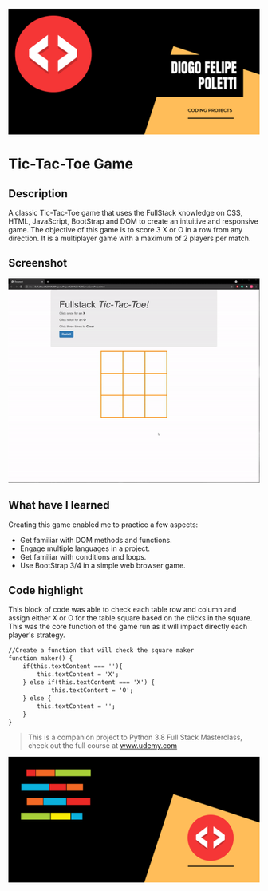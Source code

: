 
![Header Image](https://github.com/DiogoPoletti/Tic-Tac-Toe-Game/blob/main/Documentation/HeaderImage2.png)

# Tic-Tac-Toe Game
## Description
A classic Tic-Tac-Toe game that uses the FullStack knowledge on CSS, HTML, JavaScript, BootStrap and DOM to create an intuitive and responsive game. The objective of this game is to score 3 X or O in a row from any direction. It is a multiplayer game with a maximum of 2 players per match.

## Screenshot
![Game Running](https://github.com/DiogoPoletti/Tic-Tac-Toe-Game/blob/main/Documentation/Tic-Tac-Toe.gif)

## What have I learned
Creating this game enabled me to practice a few aspects:
* Get familiar with DOM methods and functions.
* Engage multiple languages in a project.
* Get familiar with conditions and loops.
* Use BootStrap 3/4 in a simple web browser game.

## Code highlight
This block of code was able to check each table row and column and assign either X or O for the table square based on the clicks in the square. This was the core function of the game run as it will impact directly each player's strategy.

```
//Create a function that will check the square maker
function maker() {
    if(this.textContent === ''){
        this.textContent = 'X';
    } else if(this.textContent === 'X') {
            this.textContent = 'O';
    } else {
        this.textContent = '';
    }
}
```


> This is a companion project to Python 3.8 Full Stack Masterclass, check out the full course at www.udemy.com


![Footer Image](https://github.com/DiogoPoletti/Tic-Tac-Toe-Game/blob/main/Documentation/FooterImage.png)
